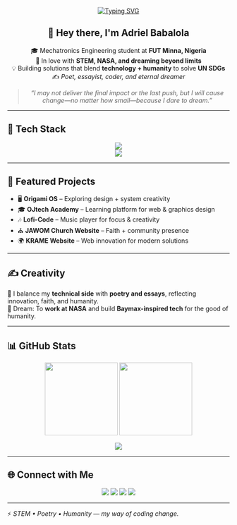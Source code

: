 <div align="center">

[![Typing SVG](https://readme-typing-svg.demolab.com?font=Roboto&size=35&pause=1000&color=E6EDF3&width=800&lines=Hi%2C+I'm+Adriel+Babalola;Mechatronics+Engineering+Student+%40+FUT+Minna;STEM+%7C+Poetry+%7C+Tech+for+Humanity;Dreamer+on+a+NASA+Trajectory+%F0%9F%9A%80)](https://git.io/typing-svg)

## 👋 Hey there, I'm **Adriel Babalola**

🎓 Mechatronics Engineering student at **FUT Minna, Nigeria**  
🚀 In love with **STEM, NASA, and dreaming beyond limits**  
💡 Building solutions that blend **technology + humanity** to solve **UN SDGs**  
✍️ *Poet, essayist, coder, and eternal dreamer*  

> *“I may not deliver the final impact or the last push, but I will cause change—no matter how small—because I dare to dream.”*  

</div>

---

## 🚀 Tech Stack  

<p align="center">
  <!-- Languages -->
  <img src="https://skillicons.dev/icons?i=html,css,tailwind,js,ts,react,nodejs,php,laravel,python,cpp,dart,flutter" />
  <br/>
  <!-- Tools -->
  <img src="https://skillicons.dev/icons?i=figma,postman,mysql,azure,gcp,vscode,git" />
</p>

---

## 📂 Featured Projects  

- 🖥️ **Origami OS** – Exploring design + system creativity  
- 🎓 **OJtech Academy** – Learning platform for web & graphics design  
- 🎶 **Lofi-Code** – Music player for focus & creativity  
- ⛪ **JAWOM Church Website** – Faith + community presence  
- 🌍 **KRAME Website** – Web innovation for modern solutions  

---

## ✍️ Creativity  

💭 I balance my **technical side** with **poetry and essays**, reflecting innovation, faith, and humanity.  
🌌 Dream: To **work at NASA** and build **Baymax-inspired tech** for the good of humanity.  

---

## 📊 GitHub Stats  

<p align="center">
  <img src="https://github-readme-stats.vercel.app/api?username=adriel-babalola&show_icons=true&theme=radical" height="165"/>
  <img src="https://github-readme-streak-stats.herokuapp.com/?user=adriel-babalola&theme=radical" height="165"/>
</p>  

<p align="center">
  <img src="https://github-readme-stats.vercel.app/api/top-langs/?username=adriel-babalola&layout=compact&theme=radical" />
</p>

---

## 🌐 Connect with Me  

<p align="center">
  <a href="mailto:boluwatife12700@gmail.com"><img src="https://img.shields.io/badge/Email-D14836?style=for-the-badge&logo=gmail&logoColor=white"/></a>
  <a href="www.linkedin.com/in/adriel-babalola-37a250345"><img src="https://img.shields.io/badge/LinkedIn-0A66C2?style=for-the-badge&logo=linkedin&logoColor=white"/></a>
  <a href="https://instagram.com/adriel.127"><img src="https://img.shields.io/badge/Instagram-E4405F?style=for-the-badge&logo=instagram&logoColor=white"/></a>
  <a href="https://tiktok.com/@adrielbabalola"><img src="https://img.shields.io/badge/TikTok-000000?style=for-the-badge&logo=tiktok&logoColor=white"/></a>
</p>

---

⚡ *STEM • Poetry • Humanity — my way of coding change.*  
